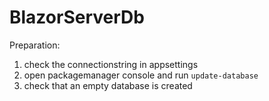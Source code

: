 # BlazorServerDb

Preparation:

1. check the connectionstring in appsettings
2. open packagemanager console and run  `update-database`
3. check that an empty database is created

   
